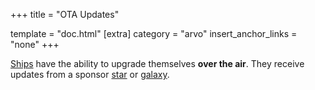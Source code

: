 +++
title = "OTA Updates"

template = "doc.html"
[extra]
category = "arvo"
insert_anchor_links = "none"
+++

[Ships](../ship) have the ability to upgrade themselves **over the air**. They receive updates from a sponsor [star](../star) or [galaxy](../galaxy).
